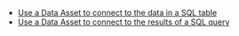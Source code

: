 - [Use a Data Asset to connect to the data in a SQL table](/oss/guides/connecting_to_your_data/fluent/database/sql_data_assets.md)
- [Use a Data Asset to connect to the results of a SQL query](/oss/guides/connecting_to_your_data/fluent/database/sql_data_assets.md)